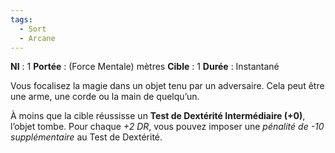 ```yaml
---
tags:
  - Sort
  - Arcane
---
```

**NI** : 1
**Portée** : (Force Mentale) mètres
**Cible** : 1
**Durée** : Instantané

Vous focalisez la magie dans un objet tenu par un adversaire. Cela peut être une arme, une corde ou la main de quelqu’un. 

À moins que la cible réussisse un **Test de Dextérité Intermédiaire (+0)**, l’objet tombe. Pour chaque *+2 DR*, vous pouvez imposer une *pénalité de -10 supplémentaire* au Test de Dextérité.